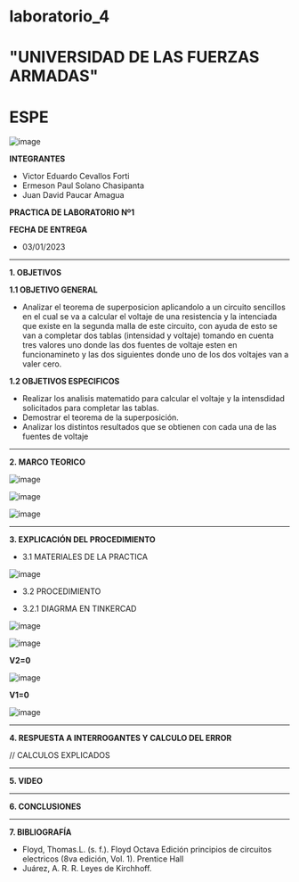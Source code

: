 # laboratorio_4
# "UNIVERSIDAD DE LAS FUERZAS ARMADAS"
# ESPE

![image](https://user-images.githubusercontent.com/116772918/200762591-a164d8db-c02e-4269-8bb4-0bc4c810d79f.png)

**INTEGRANTES**
 
* Victor Eduardo Cevallos Forti
* Ermeson Paul Solano Chasipanta
* Juan David Paucar Amagua


**PRACTICA DE LABORATORIO Nº1**

**FECHA DE ENTREGA**
* 03/01/2023
--------------------------------------------------------------------------------------------------------------------------------------------------------------------------------------

**1. OBJETIVOS**

**1.1  OBJETIVO GENERAL**

* Analizar el teorema de superposicion  aplicandolo a un circuito sencillos en el cual se va a calcular  el voltaje de una resistencia y la intenciada que existe en la segunda malla de este circuito, con ayuda de esto se van a completar dos tablas (intensidad y voltaje)  tomando en cuenta tres valores uno donde las dos fuentes de voltaje esten en funcionamineto y las dos siguientes donde uno de los  dos voltajes van a valer cero.

**1.2  OBJETIVOS ESPECIFICOS**

* Realizar los analisis matematido para calcular el voltaje y la intensdidad solicitados para completar las tablas.
* Demostrar el teorema de la superposición.
* Analizar los distintos resultados que se obtienen con cada una de las fuentes de voltaje

--------------------------------------------------------------------------------------------------------------------------------------------------------------------------------------
**2. MARCO TEORICO**





![image](https://user-images.githubusercontent.com/116772918/210189192-e6fb262d-04da-4b8c-9d03-0fa276d1427b.png)



![image](https://user-images.githubusercontent.com/116772918/210189336-f0fdd7a9-f986-436d-ae14-b63674dc8930.png)


![image](https://user-images.githubusercontent.com/116772918/210189389-746c4d4c-990f-4007-9966-f679edac620a.png)










--------------------------------------------------------------------------------------------------------------------------------------------------------------------------------------
**3. EXPLICACIÓN DEL PROCEDIMIENTO**

* 3.1 MATERIALES DE LA PRACTICA

![image](https://user-images.githubusercontent.com/116772918/210173250-f2f606d6-2059-47c8-a498-3d4737a1ac44.png)


* 3.2 PROCEDIMIENTO

* 3.2.1 DIAGRMA EN TINKERCAD


![image](https://user-images.githubusercontent.com/116772918/210178985-93f5c751-7b97-4897-88ac-3bca40b4c897.png)


![image](https://user-images.githubusercontent.com/116772918/210186599-c83fc202-6969-4353-975f-54b2d2c53d94.png)

**V2=0**

![image](https://user-images.githubusercontent.com/116772918/210186719-297f9ac2-7ca7-46e3-9129-f6960f235d0b.png)


**V1=0**

![image](https://user-images.githubusercontent.com/116772918/210186698-bbf2bef2-d272-4818-87a9-9dcc270cc40a.png)


--------------------------------------------------------------------------------------------------------------------------------------------------------------------------------------
**4. RESPUESTA A INTERROGANTES Y CALCULO DEL ERROR**






// CALCULOS EXPLICADOS 





--------------------------------------------------------------------------------------------------------------------------------------------------------------------------------------

**5. VIDEO**



--------------------------------------------------------------------------------------------------------------------------------------------------------------------------------------

**6. CONCLUSIONES**



----------------------------------------------------------------------------------------------------------------------------------------------------------------------------------------

**7. BIBLIOGRAFÍA**
* Floyd, Thomas.L. (s. f.). Floyd Octava Edición principios de circuitos electricos (8va edición, Vol. 1). Prentice Hall
* Juárez, A. R. R. Leyes de Kirchhoff.

